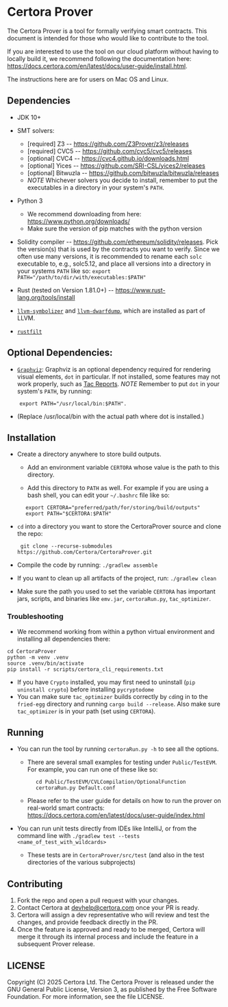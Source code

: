 # Certora Prover

The Certora Prover is a tool for formally verifying smart contracts.
This document is intended for those who would like to contribute to the tool.

If you are interested to use the tool on our cloud platform without having to locally build it,
we recommend following the documentation here: https://docs.certora.com/en/latest/docs/user-guide/install.html.

The instructions here are for users on Mac OS and Linux.

## Dependencies
* JDK 10+
* SMT solvers:
  * [required] Z3 -- https://github.com/Z3Prover/z3/releases
  * [required] CVC5 -- https://github.com/cvc5/cvc5/releases
  * [optional] CVC4 -- https://cvc4.github.io/downloads.html
  * [optional] Yices -- https://github.com/SRI-CSL/yices2/releases
  * [optional] Bitwuzla -- https://github.com/bitwuzla/bitwuzla/releases
  * _NOTE_ Whichever solvers you decide to install, remember to put the executables in a directory in your system's `PATH`.

* Python 3
    - We recommend downloading from here: https://www.python.org/downloads/
    - Make sure the version of pip matches with the python version

* Solidity compiler -- https://github.com/ethereum/solidity/releases.
  Pick the version(s) that is used by the contracts you want to verify.
  Since we often use many versions, it is recommended to rename each `solc` executable
  to, e.g., solc5.12, and place all versions into a directory in your systems `PATH` like so: `export PATH="/path/to/dir/with/executables:$PATH"`

* Rust (tested on Version 1.81.0+) -- https://www.rust-lang.org/tools/install

* [`llvm-symbolizer`](https://llvm.org/docs/CommandGuide/llvm-symbolizer.html) and [`llvm-dwarfdump`](https://llvm.org/docs/CommandGuide/llvm-dwarfdump.html),
  which are installed as part of LLVM.

* [`rustfilt`](https://github.com/luser/rustfilt)


## Optional Dependencies:
* [`Graphviz`](https://graphviz.org/download/):
    Graphviz is an optional dependency required for rendering visual elements, `dot` in particular.
    If not installed, some features may not work properly, such as [Tac Reports](https://docs.certora.com/en/latest/docs/prover/diagnosis/index.html#tac-reports).
    _NOTE_ Remember to put `dot` in your system's `PATH`, by running:
```
    export PATH="/usr/local/bin:$PATH".
```
* (Replace /usr/local/bin with the actual path where dot is installed.)

## Installation
* Create a directory anywhere to store build outputs.

    - Add an environment variable `CERTORA` whose value is the path to this directory.

    - Add this directory to `PATH` as well. For example if you are using a bash shell, you can edit your `~/.bashrc` file like so:
```
      export CERTORA="preferred/path/for/storing/build/outputs"
      export PATH="$CERTORA:$PATH"
```

* `cd` into a directory you want to store the CertoraProver source and clone the repo:
   ```
    git clone --recurse-submodules https://github.com/Certora/CertoraProver.git
   ```

* Compile the code by running: `./gradlew assemble`

* If you want to clean up all artifacts of the project, run: `./gradlew clean`

* Make sure the path you used to set the variable `CERTORA` has important jars, scripts, and binaries like `emv.jar`, `certoraRun.py`, `tac_optimizer`.

### Troubleshooting
- We recommend working from within a python virtual environment and installing all dependencies there:
```commandline
cd CertoraProver
python -m venv .venv
source .venv/bin/activate
pip install -r scripts/certora_cli_requirements.txt
```
- If you have `Crypto` installed, you may first need to uninstall (`pip uninstall crypto`) before installing `pycryptodome`
- You can make sure `tac_optimizer` builds correctly by `cd`ing in to the `fried-egg` directory and running `cargo build --release`. Also make sure `tac_optimizer` is in your path (set using `CERTORA`).

## Running

- You can run the tool by running `certoraRun.py -h` to see all the options.
    - There are several small examples for testing under `Public/TestEVM`. For example, you can run one of these like so:
  ```commandline
        cd Public/TestEVM/CVLCompilation/OptionalFunction
        certoraRun.py Default.conf
   ```
    - Please refer to the user guide for details on how to run the prover on real-world smart contracts: https://docs.certora.com/en/latest/docs/user-guide/index.html

- You can run unit tests directly from IDEs like IntelliJ, or from the command line with `./gradlew test --tests <name_of_test_with_wildcards>`
    - These tests are in `CertoraProver/src/test` (and also in the test directories of the various subprojects)

## Contributing
1. Fork the repo and open a pull request with your changes.
2. Contact Certora at devhelp@certora.com once your PR is ready.
3. Certora will assign a dev representative who will review and test the changes, and provide feedback directly in the PR.
4. Once the feature is approved and ready to be merged, Certora will merge it through its internal process and include the feature in a subsequent Prover release.

## LICENSE
Copyright (C) 2025 Certora Ltd. The Certora Prover is released under the GNU General Public License, Version 3, as published by the Free Software Foundation. For more information, see the file LICENSE.
